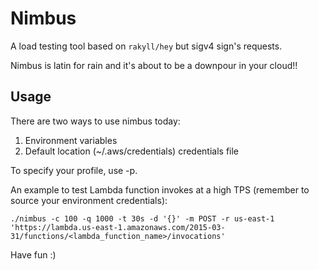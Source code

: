 # Nimbus
A load testing tool based on `rakyll/hey` but sigv4 sign's requests. 

Nimbus is latin for rain and it's about to be a downpour in your cloud!!

## Usage

There are two ways to use nimbus today:

1. Environment variables
2. Default location (~/.aws/credentials) credentials file

To specify your profile, use -p.

An example to test Lambda function invokes at a high TPS (remember to source your environment credentials):

```
./nimbus -c 100 -q 1000 -t 30s -d '{}' -m POST -r us-east-1 'https://lambda.us-east-1.amazonaws.com/2015-03-31/functions/<lambda_function_name>/invocations'
```

Have fun :)
